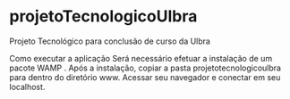 # projetoTecnologicoUlbra
Projeto Tecnológico para conclusão de curso da Ulbra


Como executar a aplicação
Será necessário efetuar a instalação de um pacote WAMP .
Após a instalação, copiar a pasta projetotecnologicoulbra para dentro do diretório www.
Acessar seu navegador e conectar em seu localhost.

